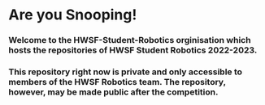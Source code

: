 # Are you Snooping!

### Welcome to the HWSF-Student-Robotics orginisation which hosts the repositories of HWSF Student Robotics 2022-2023.
### This repository right now is private and only accessible to members of the HWSF Robotics team. The repository, however, may be made public after the competition.
